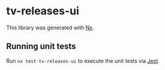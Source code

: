 # tv-releases-ui

This library was generated with [Nx](https://nx.dev).

## Running unit tests

Run `nx test tv-releases-ui` to execute the unit tests via [Jest](https://jestjs.io).
